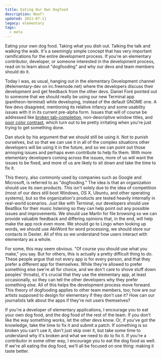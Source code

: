 ```yaml
---
title: Eating Our Own Dogfood
description: Woof!
updated: 2011-07-11
legacy: elementary
tags:
  - meta
---
```


Eating your own dog food. Taking what you dish out. Talking the talk and walking the walk. It's a seemingly simple concept that has very important ramifications for the entire development process. If you're an elementary contributor, developer, or someone interested in the development process, read on to learn about "dogfooding" and why our devs and team members should do it.

Today I was, as usual, hanging out in the elementary Development channel (#elementary-dev on irc.freenode.net) where the developers discuss their development and get feedback from the other devs. Daniel Foré pointed out to someone that we should really be using our new Terminal app (pantheon-terminal) while developing, instead of the default GNOME one. A few devs disagreed, mentioning its relative infancy and some usability issues with it in its current pre-alpha form. Issues that will of course be addressed like [broken tab-completion](https://bugs.launchpad.net/pantheon-terminal/+bug/804903), non-descriptive window titles, and [poor color contrast](https://bugs.launchpad.net/pantheon-terminal/+bug/804901), which turn out to be pretty irritating when you're just trying to get something done.

Dan stuck by his argument that we should still be using it. Not to punish ourselves, but so that we can use it in all of the complex situations other developers will be using it in the future, and so we can point out those annoying issues and perhaps even contribute to help fix them. With more elementary developers coming across the issues, more of us will want the issues to be fixed, and more of us are likely to sit down and take the time to fix it.

This theory, also commonly used by companies such as Google and Microsoft, is referred to as "dogfooding." The idea is that an organization should use its own products. This isn't solely due to the idea of competition (most of our devs still boot Windows, OS X, Ubuntu, and other operating systems), but so the organization's products are tested heavily internally in real-world scenarios. Just like with Terminal, our developers should use BeatBox for their music listening so they can help point out any possible issues and improvements. We should use Marlin for file browsing so we can provide valuable feedback and differing opinions that, in the end, will help make the app rock even more. We should go to Lingo when looking up words, we should use AbiWord for word processing, we should store our contacts in Dexter. All of this so we understand how users interact with elementary as a whole.

For some, this may seem obvious. "Of course you should use what you make," you say. But for others, this is actually a pretty difficult thing to do. These people argue that not every app is for every person, and that they prefer a different app for themselves. While they're allowed to prefer something else (we're all for choice, and we don't care to shove stuff down peoples' throats), it's crucial that they use the elementary app, at least occasionally, so they can tell the other developers why they prefer something else. All of this helps the development process move forward. This theory of dogfooding applies to other team members, too; how are our artists supposed to design for elementary if they don't use it? How can our journalists talk about the apps if they're not users themselves?

If you're a developer of elementary applications, I encourage you to eat your own dog food, and the dog food of the rest of the team. If you don't like the way something works, let the other devs know. Or, if you've got the knowledge, take the time to fix it and submit a patch. If something is so broken you can't use it, don't just skip over it, but take some time to understand why it's broken and what we need to do to fix it. If you're a contributor in some other way, I encourage you to eat the dog food as well. If we're all eating the dog food, we'll all be focused on one thing: making it taste better.
